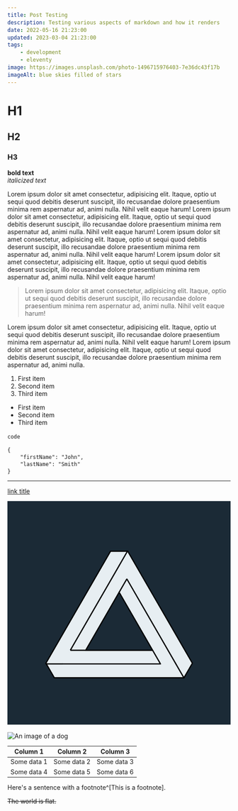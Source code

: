 ```yaml
---
title: Post Testing
description: Testing various aspects of markdown and how it renders
date: 2022-05-16 21:23:00
updated: 2023-03-04 21:23:00
tags:
    - development
    - eleventy
image: https://images.unsplash.com/photo-1496715976403-7e36dc43f17b
imageAlt: blue skies filled of stars
---
```


# H1
## H2
### H3

**bold text**  
*italicized text*

Lorem ipsum dolor sit amet consectetur, adipisicing elit. Itaque, optio ut sequi quod debitis deserunt suscipit, illo recusandae dolore praesentium minima rem aspernatur ad, animi nulla. Nihil velit eaque harum! Lorem ipsum dolor sit amet consectetur, adipisicing elit. Itaque, optio ut sequi quod debitis deserunt suscipit, illo recusandae dolore praesentium minima rem aspernatur ad, animi nulla. Nihil velit eaque harum! Lorem ipsum dolor sit amet consectetur, adipisicing elit. Itaque, optio ut sequi quod debitis deserunt suscipit, illo recusandae dolore praesentium minima rem aspernatur ad, animi nulla. Nihil velit eaque harum! Lorem ipsum dolor sit amet consectetur, adipisicing elit. Itaque, optio ut sequi quod debitis deserunt suscipit, illo recusandae dolore praesentium minima rem aspernatur ad, animi nulla. Nihil velit eaque harum! 

> Lorem ipsum dolor sit amet consectetur, adipisicing elit. Itaque, optio ut sequi quod debitis deserunt suscipit, illo recusandae dolore praesentium minima rem aspernatur ad, animi nulla. Nihil velit eaque harum!  

Lorem ipsum dolor sit amet consectetur, adipisicing elit. Itaque, optio ut sequi quod debitis deserunt suscipit, illo recusandae dolore praesentium minima rem aspernatur ad, animi nulla. Nihil velit eaque harum! Lorem ipsum dolor sit amet consectetur, adipisicing elit. Itaque, optio ut sequi quod debitis deserunt suscipit, illo recusandae dolore praesentium minima rem aspernatur ad, animi nulla. 

1. First item
2. Second item
3. Third item

- First item
- Second item
- Third item

`code`

```
{
    "firstName": "John",
    "lastName": "Smith"
}
```

---

[link title](https://www.example.com)

![statik](../../assets/img/statik.png "statik")

![An image of a dog](https://picsum.photos/400/ "This is a random image")

| Column 1 | Column 2 | Column 3 |
| -------- | -------- | -------- |
| Some data 1 | Some data 2 | Some data 3 |
| Some data 4 | Some data 5 | Some data 6 |

Here's a sentence with a footnote^[This is a footnote].


~~The world is flat.~~
